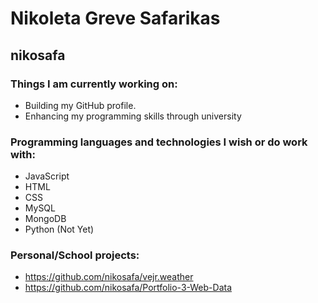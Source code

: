 # Nikoleta Greve Safarikas
## nikosafa

### Things I am currently working on:
- Building my GitHub profile.
- Enhancing my programming skills through university

### Programming languages and technologies I wish or do work with:
- JavaScript
- HTML
- CSS
- MySQL
- MongoDB
- Python (Not Yet)

### Personal/School projects:
- https://github.com/nikosafa/vejr.weather
- https://github.com/nikosafa/Portfolio-3-Web-Data
